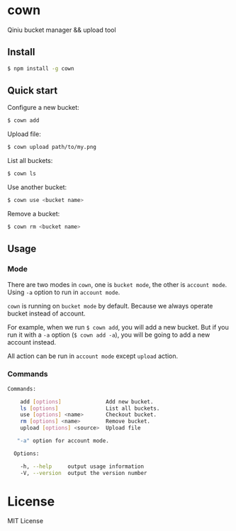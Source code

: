 # cown

Qiniu bucket manager && upload tool

## Install

```bash
$ npm install -g cown
```

## Quick start

Configure a new bucket:

```bash
$ cown add
```

Upload file:

```bash
$ cown upload path/to/my.png
```

List all buckets:

```bash
$ cown ls
```

Use another bucket:

```bash
$ cown use <bucket name>
```

Remove a bucket:

```bash
$ cown rm <bucket name>
```

## Usage

### Mode

There are two modes in `cown`, one is `bucket mode`, the other is `account mode`. Using `-a` option to run in `account mode`.

`cown` is running on `bucket mode` by default. Because we always operate bucket instead of account. 

For example, when we run `$ cown add`, you will add a new bucket. But if you run it with a `-a` option (`$ cown add -a`), you will be going to add a new account instead. 

All action can be run in `account mode` except `upload` action.

### Commands

```bash
Commands:

    add [options]              Add new bucket.
    ls [options]               List all buckets.
    use [options] <name>       Checkout bucket.
    rm [options] <name>        Remove bucket.
    upload [options] <source>  Upload file

   "-a" option for account mode.

  Options:

    -h, --help     output usage information
    -V, --version  output the version number
```

# License

MIT License

